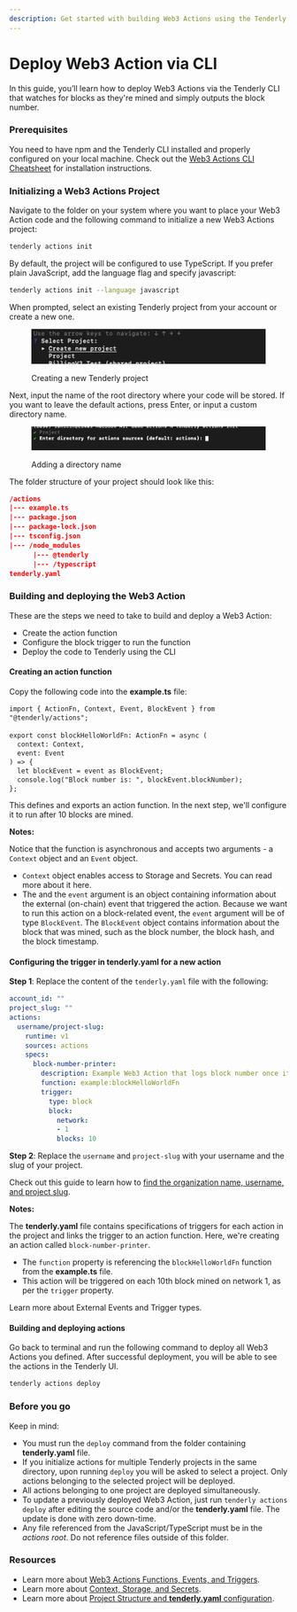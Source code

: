 ```yaml
---
description: Get started with building Web3 Actions using the Tenderly CLI step by step.
---
```


# Deploy Web3 Action via CLI

In this guide, you’ll learn how to deploy Web3 Actions via the Tenderly CLI that watches for blocks as they're mined and simply outputs the block number.&#x20;

### Prerequisites

You need to have npm and the Tenderly CLI installed and properly configured on your local machine. Check out the [Web3 Actions CLI Cheatsheet](../references/cli-cheatsheet.md) for installation instructions.

### Initializing a Web3 Actions Project

Navigate to the folder on your system where you want to place your Web3 Action code and the following command to initialize a new Web3 Actions project:

```bash
tenderly actions init
```

By default, the project will be configured to use TypeScript. If you prefer plain JavaScript, add the language flag and specify javascript:

```bash
tenderly actions init --language javascript
```

When prompted, select an existing Tenderly project from your account or create a new one.

<figure><img src="../../.gitbook/assets/Screenshot_2022-08-04_at_10.50.42.png" alt="Creating a new Tenderly project"><figcaption><p>Creating a new Tenderly project</p></figcaption></figure>

Next, input the name of the root directory where your code will be stored. If you want to leave the default actions, press Enter, or input a custom directory name.

<figure><img src="../../.gitbook/assets/Screenshot_2022-08-04_at_10.51.55.png" alt="Adding a directory name"><figcaption><p>Adding a directory name</p></figcaption></figure>

The folder structure of your project should look like this:

```json
/actions
|--- example.ts
|--- package.json
|--- package-lock.json
|--- tsconfig.json
|--- /node_modules
      |--- @tenderly
      |--- /typescript
tenderly.yaml
```

### Building and deploying the Web3 Action

These are the steps we need to take to build and deploy a Web3 Action:

* Create the action function
* Configure the block trigger to run the function
* Deploy the code to Tenderly using the CLI

#### Creating an action function

Copy the following code into the **example.ts** file:

```tsx
import { ActionFn, Context, Event, BlockEvent } from "@tenderly/actions";

export const blockHelloWorldFn: ActionFn = async (
  context: Context,
  event: Event
) => {
  let blockEvent = event as BlockEvent;
  console.log("Block number is: ", blockEvent.blockNumber);
};
```

This defines and exports an action function. In the next step, we'll configure it to run after 10 blocks are mined.

**Notes:**

Notice that the function is asynchronous and accepts two arguments - a `Context` object and an `Event` object.

* `Context` object enables access to Storage and Secrets. You can read more about it here.
* The and the `event` argument is an object containing information about the external (on-chain) event that triggered the action. Because we want to run this action on a block-related event, the `event` argument will be of type `BlockEvent`. The `BlockEvent` object contains information about the block that was mined, such as the block number, the block hash, and the block timestamp.

#### Configuring the trigger in **tenderly.yaml** for a new action

**Step 1**: Replace the content of the `tenderly.yaml` file with the following:

```yaml
account_id: ""
project_slug: ""
actions:
  username/project-slug:
    runtime: v1
    sources: actions
    specs:
      block-number-printer:
        description: Example Web3 Action that logs block number once it is mined.
        function: example:blockHelloWorldFn
        trigger:
          type: block
          block:
            network:
            - 1
            blocks: 10
```

**Step 2**: Replace the `username` and `project-slug` with your username and the slug of your project.

Check out this guide to learn how to [find the organization name, username, and project slug](../../other/platform-access/how-to-find-the-project-slug-username-and-organization-name.md).

**Notes:**

The **tenderly.yaml** file contains specifications of triggers for each action in the project and links the trigger to an action function. Here, we're creating an action called `block-number-printer`.

* The `function` property is referencing the `blockHelloWorldFn` function from the **example.ts** file.
* This action will be triggered on each 10th block mined on network 1, as per the `trigger` property.

Learn more about External Events and Trigger types.

#### Building and deploying actions

Go back to terminal and run the following command to deploy all Web3 Actions you defined. After successful deployment, you will be able to see the actions in the Tenderly UI.

```bash
tenderly actions deploy
```

### Before you go

Keep in mind:

* You must run the `deploy` command from the folder containing **tenderly.yaml** file.
* If you initialize actions for multiple Tenderly projects in the same directory, upon running `deploy` you will be asked to select a project. Only actions belonging to the selected project will be deployed.
* All actions belonging to one project are deployed simultaneously.
* To update a previously deployed Web3 Action, just run `tenderly actions deploy` after editing the source code and/or the **tenderly.yaml** file. The update is done with zero down-time.
* Any file referenced from the JavaScript/TypeScript must be in the _actions root_. Do not reference files outside of this folder.

### Resources

* Learn more about [Web3 Actions Functions, Events, and Triggers](../references/action-functions-events-and-triggers.md).
* Learn more about [Context, Storage, and Secrets](../references/context-storage-and-secrets.md).
* Learn more about [Project Structure and **tenderly.yaml** configuration](../references/project-structure.md).
